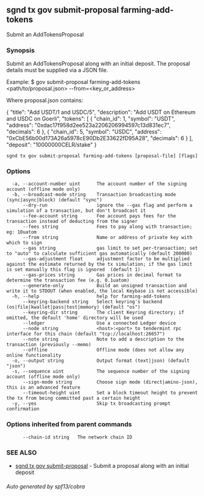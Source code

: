 ## sgnd tx gov submit-proposal farming-add-tokens

Submit an AddTokensProposal

### Synopsis

Submit an AddTokensProposal along with an initial deposit.
The proposal details must be supplied via a JSON file.

Example:
$ <appd> gov submit-proposal farming-add-tokens <path/to/proposal.json> --from=<key_or_address>

Where proposal.json contains:

{
  "title": "Add USDT/1 and USDC/5",
  "description": "Add USDT on Ethereum and USDC on Goerli",
  "tokens": [
    {
      "chain_id": 1,
      "symbol": "USDT",
      "address": "0xdac17f958d2ee523a2206206994597c13d831ec7",
      "decimals": 6
    },
    {
      "chain_id": 5,
      "symbol": "USDC",
      "address": "0xCbE56b00d173A26a5978cE90Db2E33622fD95A28",
      "decimals": 6
    }
  ],
  "deposit": "10000000CELR/stake"
}

```
sgnd tx gov submit-proposal farming-add-tokens [proposal-file] [flags]
```

### Options

```
  -a, --account-number uint      The account number of the signing account (offline mode only)
  -b, --broadcast-mode string    Transaction broadcasting mode (sync|async|block) (default "sync")
      --dry-run                  ignore the --gas flag and perform a simulation of a transaction, but don't broadcast it
      --fee-account string       Fee account pays fees for the transaction instead of deducting from the signer
      --fees string              Fees to pay along with transaction; eg: 10uatom
      --from string              Name or address of private key with which to sign
      --gas string               gas limit to set per-transaction; set to "auto" to calculate sufficient gas automatically (default 200000)
      --gas-adjustment float     adjustment factor to be multiplied against the estimate returned by the tx simulation; if the gas limit is set manually this flag is ignored  (default 1)
      --gas-prices string        Gas prices in decimal format to determine the transaction fee (e.g. 0.1uatom)
      --generate-only            Build an unsigned transaction and write it to STDOUT (when enabled, the local Keybase is not accessible)
  -h, --help                     help for farming-add-tokens
      --keyring-backend string   Select keyring's backend (os|file|kwallet|pass|test|memory) (default "os")
      --keyring-dir string       The client Keyring directory; if omitted, the default 'home' directory will be used
      --ledger                   Use a connected Ledger device
      --node string              <host>:<port> to tendermint rpc interface for this chain (default "tcp://localhost:26657")
      --note string              Note to add a description to the transaction (previously --memo)
      --offline                  Offline mode (does not allow any online functionality
  -o, --output string            Output format (text|json) (default "json")
  -s, --sequence uint            The sequence number of the signing account (offline mode only)
      --sign-mode string         Choose sign mode (direct|amino-json), this is an advanced feature
      --timeout-height uint      Set a block timeout height to prevent the tx from being committed past a certain height
  -y, --yes                      Skip tx broadcasting prompt confirmation
```

### Options inherited from parent commands

```
      --chain-id string   The network chain ID
```

### SEE ALSO

* [sgnd tx gov submit-proposal](sgnd_tx_gov_submit-proposal.md)	 - Submit a proposal along with an initial deposit

###### Auto generated by spf13/cobra
